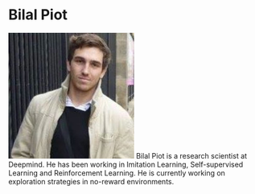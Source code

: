 # Bilal Piot

![Photo](img/bpiot.jpg)
Bilal Piot is a research scientist at Deepmind. He has been working in Imitation Learning, Self-supervised Learning and Reinforcement Learning. He is currently working on exploration strategies in no-reward environments.